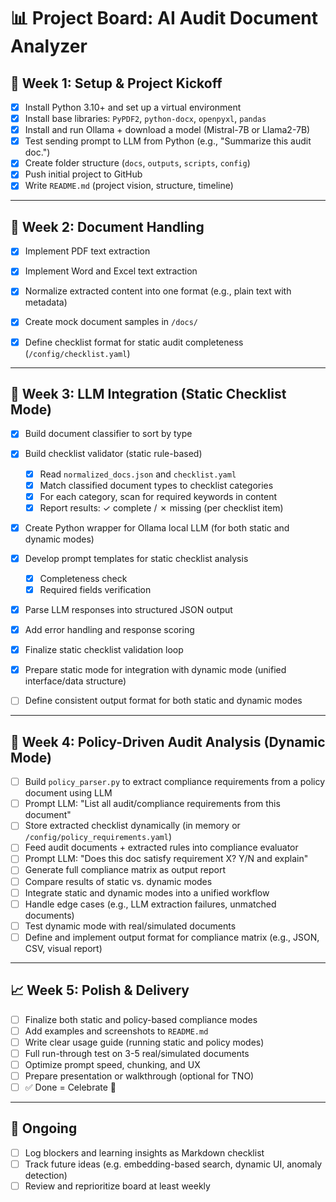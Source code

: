 # 📊 Project Board: AI Audit Document Analyzer

## 📅 Week 1: Setup & Project Kickoff

- [x] Install Python 3.10+ and set up a virtual environment
- [x] Install base libraries: `PyPDF2`, `python-docx`, `openpyxl`, `pandas`
- [x] Install and run Ollama + download a model (Mistral-7B or Llama2-7B)
- [x] Test sending prompt to LLM from Python (e.g., "Summarize this audit doc.")
- [x] Create folder structure (`docs`, `outputs`, `scripts`, `config`)
- [x] Push initial project to GitHub
- [x] Write `README.md` (project vision, structure, timeline)

---

## 🧾 Week 2: Document Handling

- [x] Implement PDF text extraction
- [x] Implement Word and Excel text extraction
- [x] Normalize extracted content into one format (e.g., plain text with metadata)
- [x] Create mock document samples in `/docs/`
- [x] Define checklist format for static audit completeness (`/config/checklist.yaml`)


---

## 🧠 Week 3: LLM Integration (Static Checklist Mode)

- [x] Build document classifier to sort by type
- [x] Build checklist validator (static rule-based)
  - [x] Read `normalized_docs.json` and `checklist.yaml`
  - [x] Match classified document types to checklist categories
  - [x] For each category, scan for required keywords in content
  - [x] Report results: ✓ complete / ✗ missing (per checklist item)
- [x] Create Python wrapper for Ollama local LLM (for both static and dynamic modes)
- [x] Develop prompt templates for static checklist analysis
  - [x] Completeness check
  - [x] Required fields verification
- [x] Parse LLM responses into structured JSON output
- [x] Add error handling and response scoring
- [x] Finalize static checklist validation loop
- [x] Prepare static mode for integration with dynamic mode (unified interface/data structure)
- [ ] Define consistent output format for both static and dynamic modes


---

## 🧠 Week 4: Policy-Driven Audit Analysis (Dynamic Mode)

- [ ] Build `policy_parser.py` to extract compliance requirements from a policy document using LLM
- [ ] Prompt LLM: "List all audit/compliance requirements from this document"
- [ ] Store extracted checklist dynamically (in memory or `/config/policy_requirements.yaml`)
- [ ] Feed audit documents + extracted rules into compliance evaluator
- [ ] Prompt LLM: "Does this doc satisfy requirement X? Y/N and explain"
- [ ] Generate full compliance matrix as output report
- [ ] Compare results of static vs. dynamic modes
- [ ] Integrate static and dynamic modes into a unified workflow
- [ ] Handle edge cases (e.g., LLM extraction failures, unmatched documents)
- [ ] Test dynamic mode with real/simulated documents
- [ ] Define and implement output format for compliance matrix (e.g., JSON, CSV, visual report)

---

## 📈 Week 5: Polish & Delivery

- [ ] Finalize both static and policy-based compliance modes
- [ ] Add examples and screenshots to `README.md`
- [ ] Write clear usage guide (running static and policy modes)
- [ ] Full run-through test on 3-5 real/simulated documents
- [ ] Optimize prompt speed, chunking, and UX
- [ ] Prepare presentation or walkthrough (optional for TNO)
- [ ] ✅ Done = Celebrate 🎉

---

## 🔄 Ongoing

- [ ] Log blockers and learning insights as Markdown checklist
- [ ] Track future ideas (e.g. embedding-based search, dynamic UI, anomaly detection)
- [ ] Review and reprioritize board at least weekly
